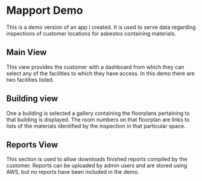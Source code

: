 # Mapport Demo

This is a demo version of an app I created. 
It is used to serve data regarding inspections of customer locations for asbestos containing materials. 

## Main View

This view provides the customer with a dashboard from which they can select any of the facilities to which they have access. In this demo there are two facilities listed. 

## Building view

One a building is selected a gallery containing the floorplans pertaining to that building is displayed. The room numbers on that floorplan are links to lists of the materials identified by the inspection in that particular space. 

## Reports View

This section is used to allow downloads finished reports compiled by the customer. Reports can be uploaded by admin users and are stored using AWS, but no reports have been included in the demo. 
